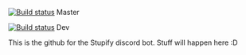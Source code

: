  <a href="https://travis-ci.org/Jordank321/Stupify"><img src="https://travis-ci.org/Jordank321/Stupify.svg?branch=master" alt="Build status" /></a> Master

<a href="https://travis-ci.org/Jordank321/Stupify"><img src="https://travis-ci.org/Jordank321/Stupify.svg?branch=dev" alt="Build status" /></a> Dev

This is the github for the Stupify discord bot. Stuff will happen here :D
